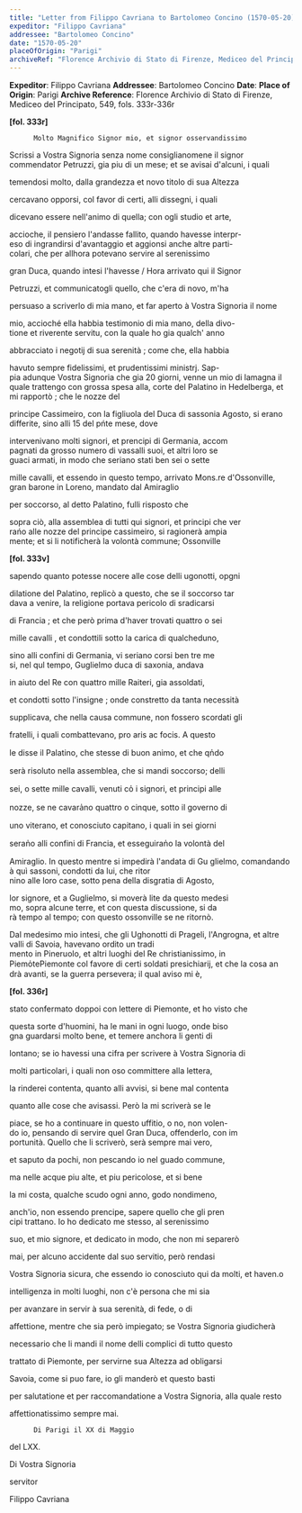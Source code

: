```yaml
---
title: "Letter from Filippo Cavriana to Bartolomeo Concino (1570-05-20)"
expeditor: "Filippo Cavriana"
addressee: "Bartolomeo Concino"
date: "1570-05-20"
placeOfOrigin: "Parigi"
archiveRef: "Florence Archivio di Stato di Firenze, Mediceo del Principato, 549, fols. 333r-336r"
---
```


**Expeditor**: Filippo Cavriana
**Addressee**: Bartolomeo Concino
**Date**: 
**Place of Origin**: Parigi
**Archive Reference**: Florence Archivio di Stato di Firenze, Mediceo del Principato, 549, fols. 333r-336r


    
      
        
**[fol. 333r]**

        
          Molto Magnifico Signor mio, et signor osservandissimo
        


        
            
Scrissi a Vostra Signoria senza nome consiglianomene il signor commendator 
          Petruzzi, gia piu di un mese; et se avisai d'alcuni, i quali 
            
temendosi molto, dalla grandezza et novo titolo di sua Altezza
            
cercavano opporsi, col favor di certi, alli dissegni, i quali 
            
dicevano essere nell'animo di quella; con ogli studio et arte, 
            
accioche, il pensiero l'andasse fallito, quando havesse interpr-  
eso di ingrandirsi d'avantaggio et aggionsi anche altre parti-  
colari, che per allhora potevano servire al serenissimo 
            
gran Duca, quando intesi l'havesse / Hora arrivato qui il Signor
            
Petruzzi, et communicatogli quello, che c'era di novo, m'ha 
            
persuaso a scriverlo di mia mano, et far aperto à Vostra Signoria il nome 
            
mio, accioché ella habbia testimonio di mia mano, della divo-  
tione et riverente servitu, con la quale ho gia qualch' anno 
            
abbracciato i negotij di sua serenità ; come che, ella habbia 
            
havuto sempre fidelissimi, et prudentissimi ministrj. Sap-  
pia adunque Vostra Signoria che gia 20 giorni, venne un mio di lamagna il quale trattengo con grossa spesa alla, corte del Palatino in Hedelberga, et mi rapportò ; che le nozze del 
            
principe Cassimeiro, con la figliuola del Duca di sassonia Agosto, si erano differite, sino alli 15 del pńte mese, dove 
            
intervenivano molti signori, et prencipi di Germania, accom  
pagnati da grosso numero di vassalli suoi, et altri loro se  
guaci armati, in modo che seriano stati ben sei o sette 
            
mille cavalli, et essendo in questo tempo, arrivato Mons.re 
          d'Ossonville, gran barone in Loreno, mandato dal Amiraglio
            
per  soccorso, al detto Palatino, fulli risposto che 
            
sopra ciò, alla assemblea di tutti qui signori, et principi che ver  
rańo alle nozze del principe cassimeiro, si ragionerà ampia  
mente; et si li notificherà la volontà commune; Ossonville

          
**[fol. 333v]**

            
sapendo quanto potesse nocere alle cose delli ugonotti, opgni 
            
dilatione del Palatino, replicò a questo, che se il soccorso tar  
dava a venire, la religione portava pericolo di sradicarsi 
            
di Francia ; et che però prima d'haver trovati quattro o sei 
            
mille cavalli , et condottili sotto la carica di qualcheduno, 
            
sino alli confini di Germania, vi seriano corsi ben tre me  
si, nel qul tempo, Guglielmo duca di saxonia, andava 
            
in aiuto del Re con quattro mille Raiteri, gia assoldati, 
            
et condotti sotto l'insigne ; onde constretto da tanta necessità 
            
supplicava, che nella causa commune, non fossero scordati gli 
            
fratelli, i quali combattevano, pro aris ac focis. A questo 
            
le disse il Palatino, che stesse di buon animo, et che qn̍do 
            
serà risoluto nella assemblea, che si mandi soccorso; delli
            
sei, o sette mille cavalli, venuti co̍ i signori, et principi alle 
            
nozze, se ne cavara̍no quattro o cinque, sotto il governo di 
            
uno viterano, et conosciuto capitano, i quali in sei giorni 
            
seran̍o alli confini di Francia, et esseguiran̍o la volontà del
            
Amiraglio. In questo mentre si impedirà l'andata di Gu
          glielmo, comandando à quì sassoni, condotti da lui, che ritor  
nino alle loro case, sotto pena della disgratia di Agosto, 
            
lor signore, et a Guglielmo, si moverà lite da questo medesi  
mo, sopra alcune terre, et con questa discussione, si da  
rà tempo al tempo; con questo ossonville se ne ritornò.
        

 

          
Dal medesimo mio intesi, che gli Ughonotti di Prageli, l'Angrogna, et altre valli di Savoia, havevano ordito un tradi  
mento in Pineruolo, et altri luoghi del Re christianissimo, in Piemo̍tePiemonte col favore di certi soldati presichiarij, et che la cosa an  
drà avanti, se la guerra persevera; il qual aviso mi è,

          
**[fol. 336r]**

            
stato confermato doppoi con lettere di Piemonte, et ho visto che 
            
questa sorte d'huomini, ha le mani in ogni luogo, onde biso  
gna guardarsi molto bene, et temere anchora li genti di 
            
lontano; se io havessi una cifra per scrivere à Vostra Signoria di 
            
molti particolari, i quali non oso committere alla lettera, 
            
la rinderei contenta, quanto alli avvisi, si bene mal contenta 
            
quanto alle cose che avisassi. Però la mi scriverà se le 
            
piace, se ho a continuare in questo uffitio, o no, non volen-  
do io, pensando di servire quel Gran Duca, offenderlo, con im  
portunità. Quello che li scriverò, serà sempre mai vero, 
            
et saputo da pochi, non pescando io nel guado commune, 
            
ma nelle acque piu alte, et piu pericolose, et si bene 
            
la mi costa, qualche scudo ogni anno, godo nondimeno, 
            
anch'io, non essendo prencipe, sapere quello che gli pren  
cipi trattano. Io ho dedicato me stesso, al serenissimo 
            
suo, et mio signore, et dedicato in modo, che non mi separerò 
            
mai, per alcuno accidente dal suo servitio, però rendasi 
            
Vostra Signoria sicura, che essendo io conosciuto qui da molti, et haven.o 
            
intelligenza in molti luoghi, non c'è persona che mi sia 
            
per avanzare in servir à sua serenità, di fede, o di 
            
affettione, mentre che sia però impiegato; se Vostra Signoria giudicherà 
            
necessario che li mandi il nome delli complici di tutto questo 
            
trattato di Piemonte, per servirne sua Altezza ad obligarsi 
            
Savoia, come si puo fare, io gli manderò et questo basti 
            
per salutatione et per raccomandatione a Vostra Signoria, alla quale resto 
            
affettionatissimo sempre mai.
        



        
          Di Parigi il XX di Maggio 
            
del LXX.
            
Di Vostra Signoria
            
servitor
            
Filippo Cavriana
        


      
    
  